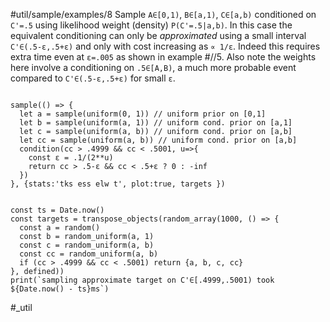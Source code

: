 #util/sample/examples/8 Sample `A∈[0,1)`, `B∈[a,1)`, `C∈[a,b)` conditioned on `C'=.5` using likelihood weight (density) `P(C'=.5|a,b)`. In this case the equivalent conditioning can only be _approximated_ using a small interval `C'∈(.5-ε,.5+ε)` and only with cost increasing as `∝ 1/ε`. Indeed this requires extra time even at `ε=.005` as shown in example #//5. Also note the weights here involve a conditioning on `.5∈[A,B)`, a much more probable event compared to `C'∈(.5-ε,.5+ε)` for small `ε`.
```js:js_input

sample(() => {
  let a = sample(uniform(0, 1)) // uniform prior on [0,1]
  let b = sample(uniform(a, 1)) // uniform cond. prior on [a,1]
  let c = sample(uniform(a, b)) // uniform cond. prior on [a,b]
  let cc = sample(uniform(a, b)) // uniform cond. prior on [a,b]
  condition(cc > .4999 && cc < .5001, u=>{
    const ε = .1/(2**u)
    return cc > .5-ε && cc < .5+ε ? 0 : -inf
  })
}, {stats:'tks ess elw t', plot:true, targets })

```
```js:js_removed

const ts = Date.now()
const targets = transpose_objects(random_array(1000, () => {
  const a = random()
  const b = random_uniform(a, 1)
  const c = random_uniform(a, b)
  const cc = random_uniform(a, b)
  if (cc > .4999 && cc < .5001) return {a, b, c, cc}
}, defined))
print(`sampling approximate target on C'∈[.4999,.5001) took ${Date.now() - ts}ms`)

```
#_util